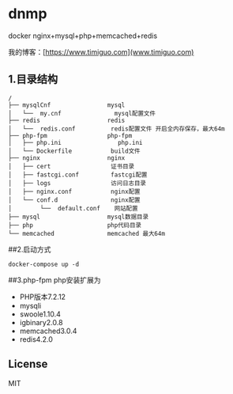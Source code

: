# dnmp
docker nginx+mysql+php+memcached+redis

我的博客：[https://www.timiguo.com](www.timiguo.com)


## 1.目录结构

```
/
├── mysqlCnf                mysql
│   └──  my.cnf               mysql配置文件
├── redis                   redis
│   └──  redis.conf          redis配置文件 开启全内存保存，最大64m
├── php-fpm                 php-fpm
│   ├── php.ini                php.ini
│   └── Dockerfile           build文件
├── nginx                   nginx
│   ├── cert                 证书目录
│   ├── fastcgi.conf         fastcgi配置
│   ├── logs                 访问日志目录
│   ├── nginx.conf           nginx配置
│   └── conf.d               nginx配置
│        └──  default.conf    网站配置        
├── mysql                   mysql数据目录
├── php                     php代码目录
└── memcached               memcached 最大64m
```

##2.启动方式

    docker-compose up -d


##3.php-fpm
php安装扩展为

- PHP版本7.2.12
- mysqli
- swoole1.10.4
- igbinary2.0.8
- memcached3.0.4
- redis4.2.0

## License
MIT
